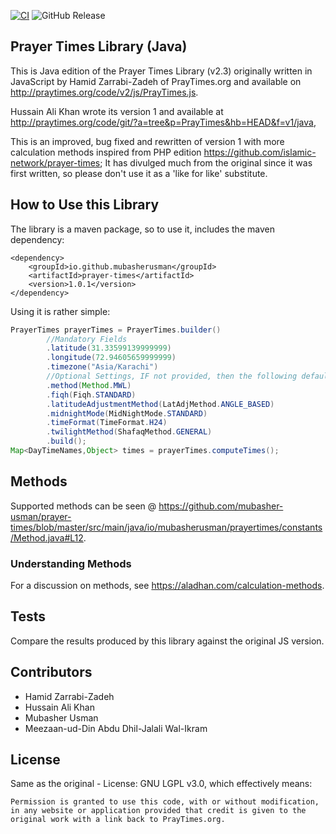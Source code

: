 [![CI](https://github.com/mubasher-usman/prayer-times/actions/workflows/ci.yml/badge.svg?branch=master)](https://github.com/mubasher-usman/prayer-times/actions/workflows/maven.yml)
![GitHub Release](https://img.shields.io/github/v/release/mubasher-usman/prayer-times)



## Prayer Times Library (Java)

This is Java edition of the Prayer Times Library (v2.3) originally written in JavaScript by Hamid Zarrabi-Zadeh of PrayTimes.org and available on http://praytimes.org/code/v2/js/PrayTimes.js. 

Hussain Ali Khan wrote its version 1 and available at http://praytimes.org/code/git/?a=tree&p=PrayTimes&hb=HEAD&f=v1/java,

This is an improved, bug fixed and rewritten of version 1 with more calculation methods inspired from PHP edition https://github.com/islamic-network/prayer-times; 
It has divulged much from the original since it was first written, so please don't use it as a 'like for like' substitute.

## How to Use this Library

The library is a maven package, so to use it, includes the maven dependency:

```maven
<dependency>
    <groupId>io.github.mubasherusman</groupId>
    <artifactId>prayer-times</artifactId>
    <version>1.0.1</version>
</dependency>
```

Using it is rather simple:

```java
PrayerTimes prayerTimes = PrayerTimes.builder()
        //Mandatory Fields
        .latitude(31.33599139999999)
        .longitude(72.94605659999999)
        .timezone("Asia/Karachi")
        //Optional Settings, IF not provided, then the following defaults will be used
        .method(Method.MWL)
        .fiqh(Fiqh.STANDARD)
        .latitudeAdjustmentMethod(LatAdjMethod.ANGLE_BASED)
        .midnightMode(MidNightMode.STANDARD)
        .timeFormat(TimeFormat.H24)
        .twilightMethod(ShafaqMethod.GENERAL)
        .build();
Map<DayTimeNames,Object> times = prayerTimes.computeTimes();
```

## Methods

Supported methods can be seen @ https://github.com/mubasher-usman/prayer-times/blob/master/src/main/java/io/mubasherusman/prayertimes/constants/Method.java#L12.

### Understanding Methods

For a discussion on methods, see https://aladhan.com/calculation-methods.

## Tests

Compare the results produced by this library against the original JS version.

## Contributors

 * Hamid Zarrabi-Zadeh
 * Hussain Ali Khan
 * Mubasher Usman
 * Meezaan-ud-Din Abdu Dhil-Jalali Wal-Ikram

## License

Same as the original - License: GNU LGPL v3.0, which effectively means:
```
Permission is granted to use this code, with or without modification, in any website or application provided that credit is given to the original work with a link back to PrayTimes.org.
```

